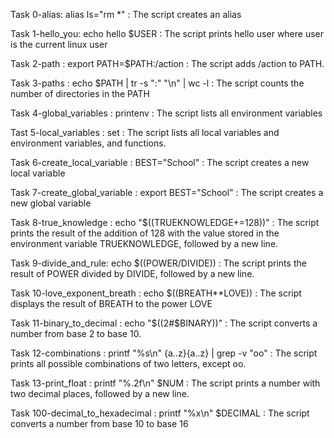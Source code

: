 Task 0-alias: alias ls="rm *" : The script creates an alias

Task 1-hello_you: echo hello $USER : The script prints hello user where user is the current linux user

Task 2-path : export PATH=$PATH:/action : The script adds /action to PATH.

Task 3-paths : echo $PATH | tr -s ":" "\n" | wc -l : The script counts the number of directories in the PATH

Task 4-global_variables : printenv : The script lists all environment variables

Tast 5-local_variables : set : The script lists all local variables and environment variables, and functions.

Task 6-create_local_variable : BEST="School" : The script creates a new local variable

Task 7-create_global_variable : export BEST="School" : The script creates a new global variable

Task 8-true_knowledge : echo "$((TRUEKNOWLEDGE+=128))" : The script prints the result of the addition of 128 with the value stored in the environment variable TRUEKNOWLEDGE, followed by a new line.

Task 9-divide_and_rule: echo $((POWER/DIVIDE)) : The script prints the result of POWER divided by DIVIDE, followed by a new line.

Task 10-love_exponent_breath : echo $((BREATH**LOVE)) : The script displays the result of BREATH to the power LOVE

Task 11-binary_to_decimal : echo "$((2#$BINARY))" : The script converts a number from base 2 to base 10.

Task 12-combinations : printf "%s\n" {a..z}{a..z} | grep -v "oo" : The script prints all possible combinations of two letters, except oo.

Task 13-print_float : printf "%.2f\n" $NUM : The script prints a number with two decimal places, followed by a new line.

Task 100-decimal_to_hexadecimal : printf "%x\n" $DECIMAL : The script converts a number from base 10 to base 16